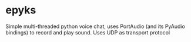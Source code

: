 # epyks

Simple multi-threaded python voice chat, uses PortAudio (and its PyAudio bindings) to record and play sound. Uses UDP as transport protocol 
